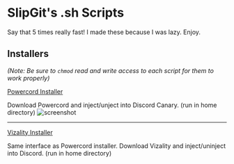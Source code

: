 # SlipGit's .sh Scripts
Say that 5 times really fast! I made these because I was lazy. Enjoy.

## Installers

*(Note: Be sure to `chmod` read and write access to each script for them to work properly)*

[Powercord Installer](https://gitcdn.link/repo/SlippingGitty/sh-scripts/main/installers/Discord/installpc.sh)

Download Powercord and inject/unject into Discord Canary. (run in home directory)
![screenshot](https://files.catbox.moe/7fhx1d.gif)
___
[Vizality Installer](https://gitcdn.link/repo/SlippingGitty/sh-scripts/main/installers/Discord/installviz.sh)

Same interface as Powercord installer. Download Vizality and inject/uninject into Discord. (run in home directory)
